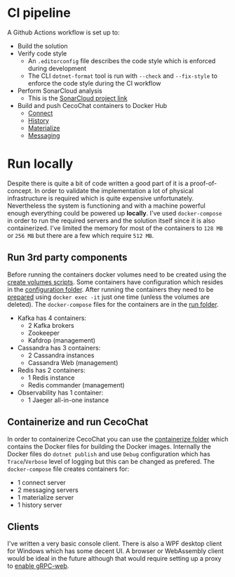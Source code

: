 # CI pipeline

A Github Actions workflow is set up to:
* Build the solution
* Verify code style
  - An `.editorconfig` file describes the code style which is enforced during development
  - The CLI `dotnet-format` tool is run with `--check` and `--fix-style` to enforce the code style during the CI workflow
* Perform SonarCloud analysis
  - This is the [SonarCloud project link](https://sonarcloud.io/dashboard?id=cvetomir-todorov_CecoChat)
* Build and push CecoChat containers to Docker Hub
  - [Connect](https://hub.docker.com/repository/docker/cvetomirtodorov/cecochat-connect)
  - [History](https://hub.docker.com/repository/docker/cvetomirtodorov/cecochat-history)
  - [Materialize](https://hub.docker.com/repository/docker/cvetomirtodorov/cecochat-materialize)
  - [Messaging](https://hub.docker.com/repository/docker/cvetomirtodorov/cecochat-messaging)

# Run locally

Despite there is quite a bit of code written a good part of it is a proof-of-concept. In order to validate the implementation a lot of physical infrastructure is required which is quite expensive unfortunately. Nevertheless the system is functioning and with a machine powerful enough everything could be powered up **locally**. I've used `docker-compose` in order to run the required servers and the solution itself since it is also containerized. I've limited the memory for most of the containers to `128 MB` or `256 MB` but there are a few which require `512 MB`.

## Run 3rd party components

Before running the containers docker volumes need to be created using the [create volumes scripts](../run/create-volumes). Some containers have configuration which resides in the [configuration folder](../run/configuration). After running the containers they need to be [prepared](../run/prepare) using `docker exec -it` just one time (unless the volumes are deleted). The `docker-compose` files for the containers are in the [run folder](../run/).

* Kafka has 4 containers:
  - 2 Kafka brokers
  - Zookeeper
  - Kafdrop (management)
* Cassandra has 3 containers:
  - 2 Cassandra instances
  - Cassandra Web (management)
* Redis has 2 containers:
  - 1 Redis instance
  - Redis commander (management)
* Observability has 1 container:
  - 1 Jaeger all-in-one instance

## Containerize and run CecoChat

In order to containerize CecoChat you can use the [containerize folder](../containerize/) which contains the Docker files for building the Docker images. Internally the Docker files do `dotnet publish` and use `Debug` configuration which has `Trace`/`Verbose` level of logging but this can be changed as prefered. The `docker-compose` file creates containers for:

* 1 connect server
* 2 messaging servers
* 1 materialize server
* 1 history server

## Clients

I've written a very basic console client. There is also a WPF desktop client for Windows which has some decent UI. A browser or WebAssembly client would be ideal in the future although that would require setting up a proxy to [enable gRPC-web](https://github.com/grpc/grpc-web).
